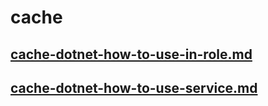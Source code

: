# cache
## [cache-dotnet-how-to-use-in-role.md](cache-dotnet-how-to-use-in-role.md)
## [cache-dotnet-how-to-use-service.md](cache-dotnet-how-to-use-service.md)
